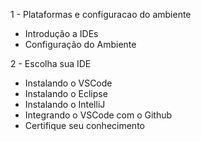 
1 - Plataformas e configuracao do ambiente
- Introdução a IDEs
- Configuração do Ambiente

2 - Escolha sua IDE
- Instalando o VSCode
- Instalando o Eclipse
- Instalando o IntelliJ
- Integrando o VSCode com o Github
- Certifique seu conhecimento

